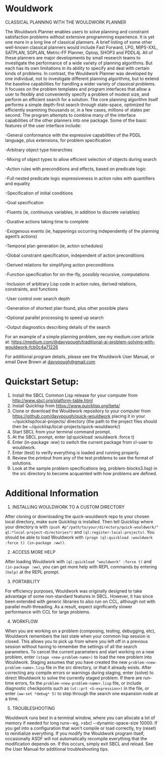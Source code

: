 # Wouldwork
CLASSICAL PLANNING WITH THE WOULDWORK PLANNER

The Wouldwork Planner enables users to solve planning and constraint satisfaction problems without extensive programming experience.  It is yet one more in a long line of classical planners.  A brief listing of some other well-known classical planners would include Fast Forward, LPG, MIPS-XXL, SATPLAN, SGPLAN, Metric-FF Planner, Optop, SHOP3 and PDDL4j.  All of these planners are major developments by small research teams to investigate the performance of a wide variety of planning algorithms.  But each has its own limitations in its ability to specify and deal with certain kinds of problems.  In contrast, the Wouldwork Planner was developed by one individual, not to investigate different planning algorithms, but to extend the baseline capabilities for handling a wider variety of classical problems.  It focuses on the problem templates and program interfaces that allow a user to flexibly and conveniently specify a problem of modest size, and perform an efficient search for a solution.  The core planning algorithm itself performs a simple depth-first search through state-space, optimized for efficiently examining thousands or, in a few cases, millions of states per second.  The program attempts to combine many of the interface capabilities of the other planners into one package.  Some of the basic features of the user interface include:

-General conformance with the expressive capabilities of the PDDL language, plus extensions, for problem specification

-Arbitrary object type hierarchies

-Mixing of object types to allow efficient selection of objects during search

-Action rules with preconditions and effects, based on predicate logic

-Full nested predicate logic expressiveness in action rules with quantifiers and equality

-Specification of initial conditions

-Goal specification

-Fluents (ie, continuous variables, in addition to discrete variables)

-Durative actions taking time to complete

-Exogenous events (ie, happenings occurring independently of the planning agent’s actions)

-Temporal plan generation (ie, action schedules)

-Global constraint specification, independent of action preconditions

-Derived relations for simplifying action preconditions

-Function specification for on-the-fly, possibly recursive, computations

-Inclusion of arbitrary Lisp code in action rules, derived relations, constraints, and functions

-User control over search depth

-Generation of shortest plan found, plus other possible plans

-Optional parallel processing to speed up search

-Output diagnostics describing details of the search

For an example of a simple planning problem, see my medium.com article at:
https://medium.com/@davypough/traditional-ai-problem-solving-with-wouldwork-fcb0c4a71226 

For additional program details, please see the Wouldwork User Manual,
or email Dave Brown at davypough@gmail.com


# Quickstart Setup:
1)	Install the SBCL Common Lisp release for your computer from http://www.sbcl.org/platform-table.html
2)	Install Quicklisp from https://www.quicklisp.org/beta/ 
3)	Clone or download the Wouldwork repository to your computer from https://github.com/davypough/quick-wouldwork placing it in your ~/quicklisp/local-projects/ directory (the path to the project files should then be ~/quicklisp/local-projects/quick-wouldwork/)
4)	Start SBCL from your terminal command prompt.
5)	At the SBCL prompt, enter (ql:quickload :wouldwork :force t)
6)	Enter (in-package :ww) to switch the current package from cl-user to wouldwork.
7)	Enter (test) to verify everything is loaded and running properly.
8)	Review the printout from any of the test problems to see the format of solutions.
9)	Look at the sample problem specifications (eg, problem-blocks3.lisp) in the src directory to become acquainted with how problems are defined.

# Additional Information

1. INSTALLING WOULDWORK TO A CUSTOM DIRECTORY

After cloning or downloading the quick-wouldwork repo to your chosen local directory,
make sure Quicklisp is installed. Then tell Quicklisp where your directory is with
`(push #p"/path/to/your/directory/quick-wouldwork/" ql:*local-project-directories*)`
and `(ql:register-local-projects)`. You should be able to load Wouldwork with
`(progn (ql:quickload :wouldwork :force t) (in-package :ww))`. 

2. ACCESS MORE HELP

After loading Wouldwork with `(ql:quickload "wouldwork" :force t)` and `(in-package :ww)`,
you can get more help with REPL commands by entering `(help)` at the REPL prompt.

3. PORTABILITY

For efficiency purposes, Wouldwork was originally designed to take advantage of some non-standard features in SBCL.
However, it has since been extended with generic libraries to also run on CCL, although not with parallel multi-threading.
As a result, expect significantly slower performance with CCL for large problems.

4. WORKFLOW

When you are working on a problem (composing, testing, debugging, etc),
Wouldwork remembers the last state when your common lisp session is closed.
This allows you to pick up from where you left off in a previous session
without having to remember the settings of all the search parameters.
To cancel the current parameters and start working on a new problem,
enter `(stage <new-problem-name>)` to load the new problem into Wouldwork.
Staging assumes that you have created the new `problem-<new-problem-name>.lisp` file
in the src directory, or that it already exists.
After correcting any compile errors or warnings during staging, enter (solve)
to direct Wouldwork to solve the currently staged problem.
If there are run-time errors, fix the `problem-<new-problem-name>.lisp` file,
or include diagnostic checkpoints such as `(ut::prt <S-expression>)` in the file,
or enter `(ww-set *debug* 5)` to step through the search one expansion node at a time.

5. TROUBLESHOOTING

Wouldwork runs best in a terminal window, where you can allocate a lot of memory
if needed for long runs--eg, >sbcl --dynamic-space-size 10000. If you get into a
configuration that won't compile or load correctly, try (reset) to reinitialize everything.
If you modify the Wouldwork program itself, occasionally ASDF will not automatically
recompile everything that the modification depends on. If this occurs, simply exit SBCL
and reload. See the User Manual for additional troubleshooting tips.
